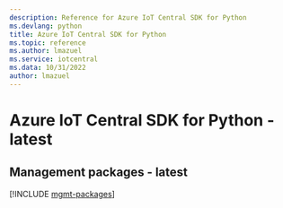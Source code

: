 ```yaml
---
description: Reference for Azure IoT Central SDK for Python
ms.devlang: python
title: Azure IoT Central SDK for Python
ms.topic: reference
ms.author: lmazuel
ms.service: iotcentral
ms.data: 10/31/2022
author: lmazuel
---
```

# Azure IoT Central SDK for Python - latest

## Management packages - latest
[!INCLUDE [mgmt-packages](iot-central-mgmt-index.md)]